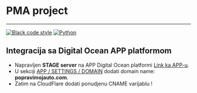 # PMA project

--- 

[![Black code style](https://img.shields.io/badge/code%20style-black-000000.svg)](https://github.com/ambv/black)
[![Python](https://img.shields.io/badge/python-3.11.0-blue.svg?&logo=python)
](https://github.com/ambv/black)

## Integracija sa Digital Ocean APP platformom

- Napravljen **STAGE server** na APP Digital Ocean platformi [Link ka APP-u](https://pma-app-k89y6.ondigitalocean.app/).
- U
  sekciji [APP / SETTINGS / DOMAIN](https://cloud.digitalocean.com/apps/8058ee2c-a1c4-420f-bb1c-534672111037/settings?i=8d2545)
  dodati domain name: **popravimojauto.com**.
- Zatim na CloudFlare dodati ponudjenu CNAME varijablu !  
